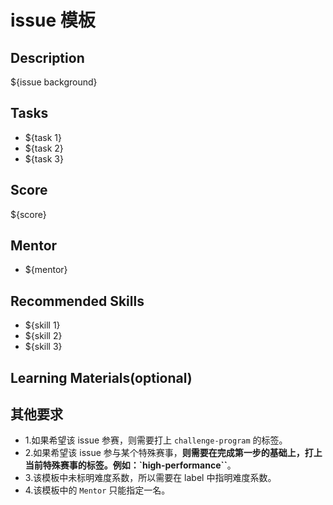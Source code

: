 # issue 模板

## Description

${issue background}

## Tasks

- ${task 1}
- ${task 2}
- ${task 3}

## Score

${score}

## Mentor

- ${mentor}

## Recommended Skills
- ${skill 1}
- ${skill 2}
- ${skill 3}

## Learning Materials(optional)

## 其他要求
- 1.如果希望该 issue 参赛，则需要打上 `challenge-program` 的标签。
- 2.如果希望该 issue 参与某个特殊赛事，**则需要在完成第一步的基础上，打上当前特殊赛事的标签。例如：`high-performance``**。
- 3.该模板中未标明难度系数，所以需要在 label 中指明难度系数。
- 4.该模板中的 `Mentor` 只能指定一名。
